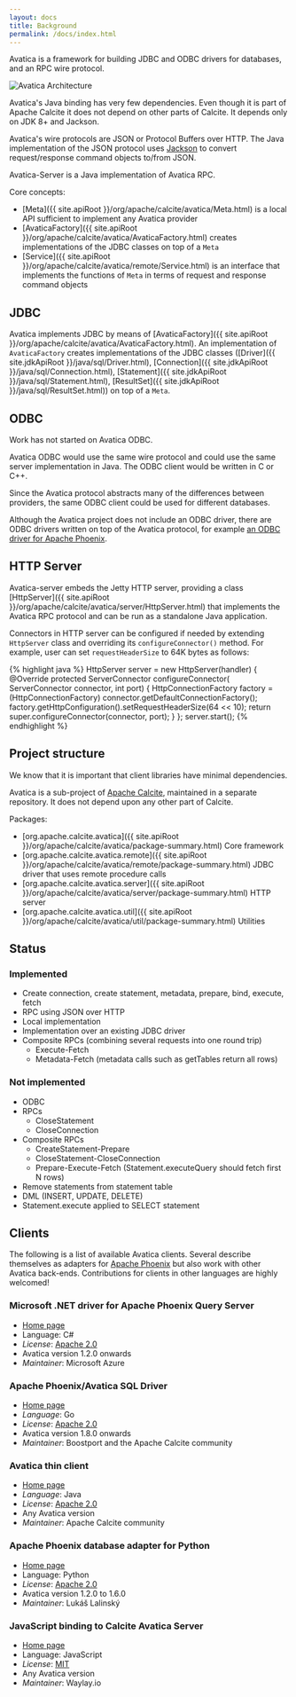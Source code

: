 ```yaml
---
layout: docs
title: Background
permalink: /docs/index.html
---
```

<!--
{% comment %}
Licensed to the Apache Software Foundation (ASF) under one or more
contributor license agreements.  See the NOTICE file distributed with
this work for additional information regarding copyright ownership.
The ASF licenses this file to you under the Apache License, Version 2.0
(the "License"); you may not use this file except in compliance with
the License.  You may obtain a copy of the License at

http://www.apache.org/licenses/LICENSE-2.0

Unless required by applicable law or agreed to in writing, software
distributed under the License is distributed on an "AS IS" BASIS,
WITHOUT WARRANTIES OR CONDITIONS OF ANY KIND, either express or implied.
See the License for the specific language governing permissions and
limitations under the License.
{% endcomment %}
-->

Avatica is a framework for building JDBC and ODBC drivers for databases,
and an RPC wire protocol.

![Avatica Architecture](https://raw.githubusercontent.com/julianhyde/share/master/slides/avatica-architecture.png)

Avatica's Java binding has very few dependencies.
Even though it is part of Apache Calcite it does not depend on other parts of
Calcite. It depends only on JDK 8+ and Jackson.

Avatica's wire protocols are JSON or Protocol Buffers over HTTP. The
Java implementation of the JSON protocol uses
[Jackson](https://github.com/FasterXML/jackson) to convert
request/response command objects to/from JSON.

Avatica-Server is a Java implementation of Avatica RPC.

Core concepts:

* [Meta]({{ site.apiRoot }}/org/apache/calcite/avatica/Meta.html)
  is a local API sufficient to implement any Avatica provider
* [AvaticaFactory]({{ site.apiRoot }}/org/apache/calcite/avatica/AvaticaFactory.html)
  creates implementations of the JDBC classes on top of a `Meta`
* [Service]({{ site.apiRoot }}/org/apache/calcite/avatica/remote/Service.html)
  is an interface that implements the functions of `Meta` in terms
  of request and response command objects

## JDBC

Avatica implements JDBC by means of
[AvaticaFactory]({{ site.apiRoot }}/org/apache/calcite/avatica/AvaticaFactory.html).
An implementation of `AvaticaFactory` creates implementations of the
JDBC classes ([Driver]({{ site.jdkApiRoot }}/java/sql/Driver.html),
[Connection]({{ site.jdkApiRoot }}/java/sql/Connection.html),
[Statement]({{ site.jdkApiRoot }}/java/sql/Statement.html),
[ResultSet]({{ site.jdkApiRoot }}/java/sql/ResultSet.html))
on top of a `Meta`.

## ODBC

Work has not started on Avatica ODBC.

Avatica ODBC would use the same wire protocol and could use the same server
implementation in Java. The ODBC client would be written in C or C++.

Since the Avatica protocol abstracts many of the differences between providers,
the same ODBC client could be used for different databases.

Although the Avatica project does not include an ODBC driver, there
are ODBC drivers written on top of the Avatica protocol, for example
[an ODBC driver for Apache Phoenix](http://hortonworks.com/hadoop-tutorial/bi-apache-phoenix-odbc/).

## HTTP Server

Avatica-server embeds the Jetty HTTP server, providing a class
[HttpServer]({{ site.apiRoot }}/org/apache/calcite/avatica/server/HttpServer.html)
that implements the Avatica RPC protocol
and can be run as a standalone Java application.

Connectors in HTTP server can be configured if needed by extending
`HttpServer` class and overriding its `configureConnector()` method.
For example, user can set `requestHeaderSize` to 64K bytes as follows:

{% highlight java %}
HttpServer server = new HttpServer(handler) {
  @Override
  protected ServerConnector configureConnector(
      ServerConnector connector, int port) {
    HttpConnectionFactory factory = (HttpConnectionFactory)
        connector.getDefaultConnectionFactory();
    factory.getHttpConfiguration().setRequestHeaderSize(64 << 10);
    return super.configureConnector(connector, port);
  }
};
server.start();
{% endhighlight %}

## Project structure

We know that it is important that client libraries have minimal dependencies.

Avatica is a sub-project of [Apache Calcite](https://calcite.apache.org),
maintained in a separate repository.
It does not depend upon any other part of Calcite.

Packages:

* [org.apache.calcite.avatica]({{ site.apiRoot }}/org/apache/calcite/avatica/package-summary.html) Core framework
* [org.apache.calcite.avatica.remote]({{ site.apiRoot }}/org/apache/calcite/avatica/remote/package-summary.html) JDBC driver that uses remote procedure calls
* [org.apache.calcite.avatica.server]({{ site.apiRoot }}/org/apache/calcite/avatica/server/package-summary.html) HTTP server
* [org.apache.calcite.avatica.util]({{ site.apiRoot }}/org/apache/calcite/avatica/util/package-summary.html) Utilities

## Status

### Implemented

* Create connection, create statement, metadata, prepare, bind, execute, fetch
* RPC using JSON over HTTP
* Local implementation
* Implementation over an existing JDBC driver
* Composite RPCs (combining several requests into one round trip)
  * Execute-Fetch
  * Metadata-Fetch (metadata calls such as getTables return all rows)

### Not implemented

* ODBC
* RPCs
  * CloseStatement
  * CloseConnection
* Composite RPCs
  * CreateStatement-Prepare
  * CloseStatement-CloseConnection
  * Prepare-Execute-Fetch (Statement.executeQuery should fetch first N rows)
* Remove statements from statement table
* DML (INSERT, UPDATE, DELETE)
* Statement.execute applied to SELECT statement

## Clients

The following is a list of available Avatica clients. Several describe
themselves as adapters for
[Apache Phoenix](http://phoenix.apache.org) but also work with other
Avatica back-ends. Contributions for clients in other languages are
highly welcomed!

### Microsoft .NET driver for Apache Phoenix Query Server
* [Home page](https://github.com/Azure/hdinsight-phoenix-sharp)
* Language: C#
* *License*: [Apache 2.0](https://www.apache.org/licenses/LICENSE-2.0)
* Avatica version 1.2.0 onwards
* *Maintainer*: Microsoft Azure

### Apache Phoenix/Avatica SQL Driver
* [Home page](https://github.com/apache/calcite-avatica-go)
* *Language*: Go
* *License*: [Apache 2.0](https://www.apache.org/licenses/LICENSE-2.0)
* Avatica version 1.8.0 onwards
* *Maintainer*: Boostport and the Apache Calcite community

### Avatica thin client
* [Home page](https://calcite.apache.org/avatica)
* *Language*: Java
* *License*: [Apache 2.0](https://www.apache.org/licenses/LICENSE-2.0)
* Any Avatica version
* *Maintainer*: Apache Calcite community

### Apache Phoenix database adapter for Python
* [Home page](https://bitbucket.org/lalinsky/python-phoenixdb)
* Language: Python
* *License*: [Apache 2.0](https://www.apache.org/licenses/LICENSE-2.0)
* Avatica version 1.2.0 to 1.6.0
* *Maintainer*: Lukáš Lalinský

### JavaScript binding to Calcite Avatica Server
* [Home page](https://https://github.com/waylayio/avatica-js)
* Language: JavaScript
* *License*: [MIT](https://opensource.org/licenses/MIT)
* Any Avatica version
* *Maintainer*: Waylay.io